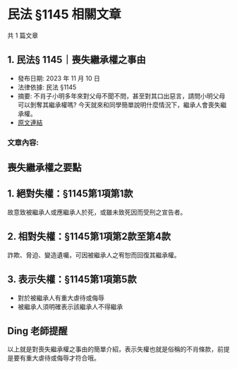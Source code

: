# 民法 §1145 相關文章

共 1 篇文章

## 1. 民法§ 1145｜喪失繼承權之事由

- 發布日期: 2023 年 11 月 10 日
- 法律依據: 民法 §1145
- 摘要: 不肖子小明多年來對父母不聞不問，甚至對其口出惡言，請問小明父母可以剝奪其繼承權嗎? 今天就來和同學簡單說明什麼情況下，繼承人會喪失繼承權。
- [原文連結](https://www.jasper-realestate.com/%e6%b0%91%e6%b3%95-1145%e5%96%aa%e5%a4%b1-%e7%b9%bc%e6%89%bf-%e6%ac%8a%e4%b9%8b%e4%ba%8b%e7%94%b1/)

### 文章內容:

## 喪失繼承權之要點

## 1. 絕對失權：§1145第1項第1款

故意致被繼承人或應繼承人於死，或雖未致死因而受刑之宣告者。

## 2. 相對失權：§1145第1項第2款至第4款

詐欺、脅迫、變造遺囑，可因被繼承人之宥恕而回復其繼承權。

## 3. 表示失權：§1145第1項第5款

- 對於被繼承人有重大虐待或侮辱
- 被繼承人須明確表示該繼承人不得繼承

## Ding 老師提醒

以上就是對喪失繼承權之事由的簡單介紹，表示失權也就是俗稱的不肖條款，前提是要有重大虐待或侮辱才符合哦。